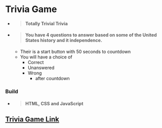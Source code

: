 # Trivia Game

* > #### Totally Trivial Trivia
* > #### You have 4 questions to answer based on some of the United States history and it independence.
   * Their is a start button with 50 seconds to countdown
   * You will have a choice of 
      * Correct
      * Unanswered 
      * Wrong
          * after countdown
         
### Build
* > #### HTML, CSS and JavaScript

## [Trivia Game Link](https://spacejnk.github.io/TriviaGame/)



